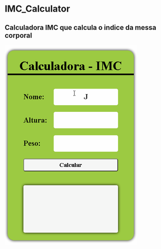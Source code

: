 # IMC_Calculator
## Calculadora IMC que calcula o indice da messa corporal


![Calculadora](https://github.com/vagner-fonseca/IMC_Calculator/blob/master/CalculadorImc.gif)
